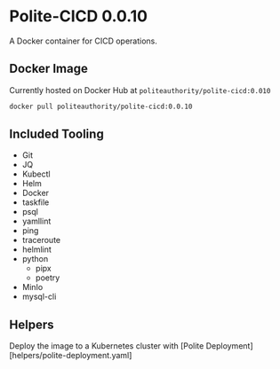 # Polite-CICD 0.0.10
A Docker container for CICD operations.

## Docker Image
Currently hosted on Docker Hub at `politeauthority/polite-cicd:0.010`
```bash
docker pull politeauthority/polite-cicd:0.0.10
```

## Included Tooling
 - Git
 - JQ
 - Kubectl
 - Helm
 - Docker
 - taskfile
 - psql
 - yamllint
 - ping
 - traceroute
 - helmlint
 - python
   - pipx
   - poetry
 - MinIo
 - mysql-cli

## Helpers
Deploy the image to a Kubernetes cluster with [Polite Deployment][helpers/polite-deployment.yaml]
